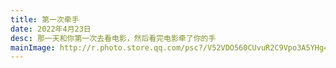 ```yaml
---
title: 第一次牵手
date: 2022年4月23日
desc: 那一天和你第一次去看电影，然后看完电影牵了你的手
mainImage: http://r.photo.store.qq.com/psc?/V52VDO560CUvuR2C9Vpo3A5YHg4ZqMkk/ruAMsa53pVQWN7FLK88i5o6z29Jlx8QseuYewemReXg6s161rZHq6RHxQukYt13pxQeec7z*4MjcCiSloSkLNGpO4bXChB5I*PYyA2DyFaM!/r
---
```

